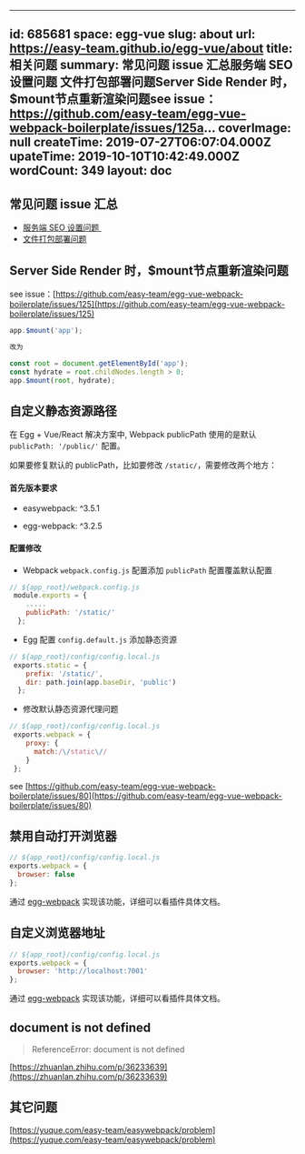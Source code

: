 
---
id: 685681
space: egg-vue
slug: about
url: https://easy-team.github.io/egg-vue/about
title: 相关问题
summary: 常见问题 issue 汇总服务端 SEO 设置问题 文件打包部署问题Server Side Render 时，$mount节点重新渲染问题see issue：https://github.com/easy-team/egg-vue-webpack-boilerplate/issues/125a...
coverImage: null
createTime: 2019-07-27T06:07:04.000Z 
upateTime: 2019-10-10T10:42:49.000Z
wordCount: 349
layout: doc
---

## 常见问题 issue 汇总

- [服务端 SEO 设置问题 ](https://github.com/easy-team/egg-vue-webpack-boilerplate/issues/120)
- [文件打包部署问题](https://github.com/easy-team/egg-vue-webpack-boilerplate/issues/122)

## 

## Server Side Render 时，$mount节点重新渲染问题

see issue：[https://github.com/easy-team/egg-vue-webpack-boilerplate/issues/125](https://github.com/easy-team/egg-vue-webpack-boilerplate/issues/125)

```javascript
app.$mount('app');

改为

const root = document.getElementById('app');
const hydrate = root.childNodes.length > 0;
app.$mount(root, hydrate);
```



## 自定义静态资源路径

在 Egg + Vue/React 解决方案中, Webpack publicPath 使用的是默认 `publicPath: '/public/'` 配置。

如果要修复默认的 publicPath，比如要修改 `/static/`，需要修改两个地方：


#### 首先版本要求

- easywebpack: ^3.5.1

- egg-webpack: ^3.2.5



#### 配置修改

- Webpack `webpack.config.js` 配置添加 `publicPath` 配置覆盖默认配置


```javascript
// ${app_root}/webpack.config.js
 module.exports = {
    .....
    publicPath: '/static/' 
  };
```

- Egg 配置 `config.default.js` 添加静态资源


```javascript
// ${app_root}/config/config.local.js
 exports.static = {
    prefix: '/static/',
    dir: path.join(app.baseDir, 'public')
  };
```

- 修改默认静态资源代理问题


```javascript
// ${app_root}/config/config.local.js
 exports.webpack = {
    proxy: {
      match:/\/static\//
    }
 };
```

see [https://github.com/easy-team/egg-vue-webpack-boilerplate/issues/80](https://github.com/easy-team/egg-vue-webpack-boilerplate/issues/80)


## 禁用自动打开浏览器

```javascript
// ${app_root}/config/config.local.js
exports.webpack = {
  browser: false
};
```

通过 [egg-webpack](https://github.com/hubcarl/egg-webpack) 实现该功能，详细可以看插件具体文档。



## 自定义浏览器地址

```javascript
// ${app_root}/config/config.local.js
exports.webpack = {
  browser: 'http://localhost:7001'
};
```

通过 [egg-webpack](https://github.com/hubcarl/egg-webpack) 实现该功能，详细可以看插件具体文档。



## document is not defined

> ReferenceError: document is not defined


[https://zhuanlan.zhihu.com/p/36233639](https://zhuanlan.zhihu.com/p/36233639)


## 其它问题

[https://yuque.com/easy-team/easywebpack/problem](https://yuque.com/easy-team/easywebpack/problem)


  